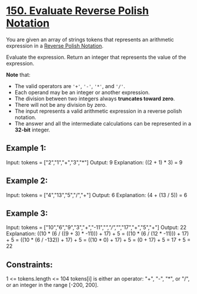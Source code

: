 # [150. Evaluate Reverse Polish Notation](https://leetcode.com/problems/evaluate-reverse-polish-notation/description/)

You are given an array of strings tokens that represents an arithmetic expression in a [Reverse Polish Notation](http://en.wikipedia.org/wiki/Reverse_Polish_notation).

Evaluate the expression. Return an integer that represents the value of the expression.

**Note** that:

* The valid operators are `'+'`, `'-'`, `'*'`, and `'/'`.
* Each operand may be an integer or another expression.
* The division between two integers always **truncates toward zero**.
* There will not be any division by zero.
* The input represents a valid arithmetic expression in a reverse polish notation.
* The answer and all the intermediate calculations can be represented in a **32-bit** integer.
 

## Example 1:

Input: tokens = ["2","1","+","3","*"]
Output: 9
Explanation: ((2 + 1) * 3) = 9

## Example 2:

Input: tokens = ["4","13","5","/","+"]
Output: 6
Explanation: (4 + (13 / 5)) = 6

## Example 3:

Input: tokens = ["10","6","9","3","+","-11","*","/","*","17","+","5","+"]
Output: 22
Explanation: ((10 * (6 / ((9 + 3) * -11))) + 17) + 5
= ((10 * (6 / (12 * -11))) + 17) + 5
= ((10 * (6 / -132)) + 17) + 5
= ((10 * 0) + 17) + 5
= (0 + 17) + 5
= 17 + 5
= 22
 

## Constraints:

1 <= tokens.length <= 104
tokens[i] is either an operator: "+", "-", "*", or "/", or an integer in the range [-200, 200].